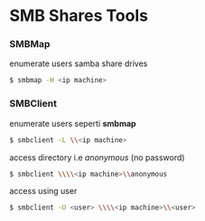 # SMB Shares Tools


### SMBMap
enumerate users samba share drives

```bash
$ smbmap -H <ip machine>
```

### SMBClient
enumerate users seperti **smbmap** 

```bash
$ smbclient -L \\<ip machine>
```

access directory i.e *anonymous* (no password)
```bash
$ smbclient \\\\<ip machine>\\anonymous
```

access using user
```bash
$ smbclient -U <user> \\\\<ip machine>\\<user>
```